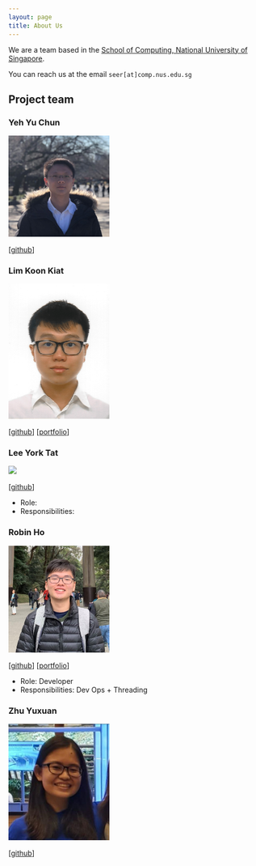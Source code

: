 ```yaml
---
layout: page
title: About Us
---
```


We are a team based in the [School of Computing, National University of Singapore](http://www.comp.nus.edu.sg).

You can reach us at the email `seer[at]comp.nus.edu.sg`

## Project team

### Yeh Yu Chun

<img src="images/peter-yeh.png" width="200px">

[[github](https://github.com/peter-yeh)]


### Lim Koon Kiat

<img src="images/limkoonkiat.png" width="200px">

[[github](http://github.com/limkoonkiat)]
[[portfolio](team/limkoonkiat.md)]

### Lee York Tat

<img src="images/leeyorktat.png" width="200px">

[[github](http://github.com/leeyorktat)]

* Role:
* Responsibilities:

### Robin Ho

<img src="images/robinho98.png" width="200px">

[[github](http://github.com/robinho98)]
[[portfolio](team/Robinho98.md)]

* Role: Developer
* Responsibilities: Dev Ops + Threading

### Zhu Yuxuan

<img src="images/yuxuanxc.png" width="200px">

[[github](http://github.com/yuxuanxc)]
